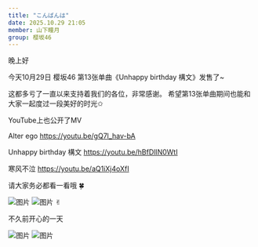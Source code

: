 ```yaml
---
title: "こんばんは"
date: 2025.10.29 21:05
member: 山下瞳月
group: 樱坂46
---
```


晚上好










今天10月29日
樱坂46 第13张单曲《Unhappy birthday 構文》发售了~






这都多亏了一直以来支持着我们的各位，非常感谢。
希望第13张单曲期间也能和大家一起度过一段美好的时光✩













YouTube上也公开了MV


Alter ego
https://youtu.be/gQ7l_hav-bA


Unhappy birthday 構文
https://youtu.be/hBfDlIN0WtI


寒风不泣
https://youtu.be/aQ1iXj4oXfI



请大家务必都看一看哦 🍀








![图片](https://sakurazaka46.com/files/14/diary/s46/blog/moblog/202510/mob0yKt1p.jpg)
![图片](https://sakurazaka46.com/files/14/diary/s46/blog/moblog/202510/mobbVsSbi.jpg)
✌︎
























不久前开心的一天






![图片](https://sakurazaka46.com/files/14/diary/s46/blog/moblog/202510/mobDIJEJW.jpg)
![图片](https://sakurazaka46.com/files/14/diary/s46/blog/moblog/202510/mobx4CWmf.jpg)